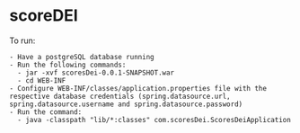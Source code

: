 # scoreDEI

To run:

    - Have a postgreSQL database running
    - Run the following commands:
      - jar -xvf scoresDei-0.0.1-SNAPSHOT.war
      - cd WEB-INF
    - Configure WEB-INF/classes/application.properties file with the respective database credentials (spring.datasource.url, spring.datasource.username and spring.datasource.password)
    - Run the command:
      - java -classpath "lib/*:classes" com.scoresDei.ScoresDeiApplication
  

